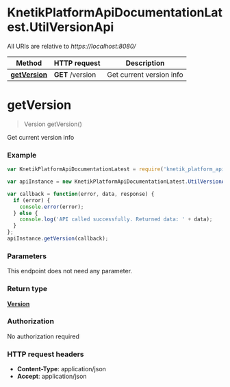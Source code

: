 # KnetikPlatformApiDocumentationLatest.UtilVersionApi

All URIs are relative to *https://localhost:8080/*

Method | HTTP request | Description
------------- | ------------- | -------------
[**getVersion**](UtilVersionApi.md#getVersion) | **GET** /version | Get current version info


<a name="getVersion"></a>
# **getVersion**
> Version getVersion()

Get current version info

### Example
```javascript
var KnetikPlatformApiDocumentationLatest = require('knetik_platform_api_documentation_latest');

var apiInstance = new KnetikPlatformApiDocumentationLatest.UtilVersionApi();

var callback = function(error, data, response) {
  if (error) {
    console.error(error);
  } else {
    console.log('API called successfully. Returned data: ' + data);
  }
};
apiInstance.getVersion(callback);
```

### Parameters
This endpoint does not need any parameter.

### Return type

[**Version**](Version.md)

### Authorization

No authorization required

### HTTP request headers

 - **Content-Type**: application/json
 - **Accept**: application/json

